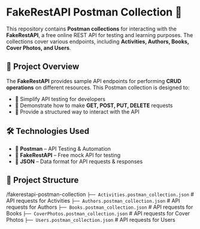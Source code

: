 # FakeRestAPI Postman Collection 📮  

This repository contains **Postman collections** for interacting with the **FakeRestAPI**, a free online REST API for testing and learning purposes. The collections cover various endpoints, including **Activities, Authors, Books, Cover Photos, and Users**.

## 🌟 Project Overview  
The **FakeRestAPI** provides sample API endpoints for performing **CRUD operations** on different resources. This Postman collection is designed to:  
- 📌 Simplify API testing for developers  
- 📌 Demonstrate how to make **GET, POST, PUT, DELETE** requests  
- 📌 Provide a structured way to interact with the API  

## 🛠️ Technologies Used  
- 🚀 **Postman** – API Testing & Automation  
- 🚀 **FakeRestAPI** – Free mock API for testing  
- 🚀 **JSON** – Data format for API requests & responses  

## 📂 Project Structure  
/fakerestapi-postman-collection 
`├── Activities.postman_collection.json` # API requests for Activities 
`├── Authors.postman_collection.json` # API requests for Authors 
`├── Books.postman_collection.json` # API requests for Books 
`├── CoverPhotos.postman_collection.json` # API requests for Cover Photos 
`├── Users.postman_collection.json` # API requests for Users

